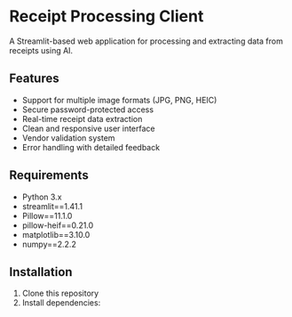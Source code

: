 # Receipt Processing Client

A Streamlit-based web application for processing and extracting data from receipts using AI.

## Features

- Support for multiple image formats (JPG, PNG, HEIC)
- Secure password-protected access
- Real-time receipt data extraction
- Clean and responsive user interface
- Vendor validation system
- Error handling with detailed feedback

## Requirements

- Python 3.x
- streamlit==1.41.1
- Pillow==11.1.0
- pillow-heif==0.21.0
- matplotlib==3.10.0
- numpy==2.2.2

## Installation

1. Clone this repository
2. Install dependencies:
